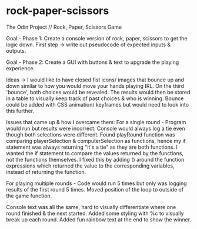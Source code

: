 # rock-paper-scissors
The Odin Project // Rock, Paper, Scissors Game

Goal - Phase 1:
  Create a console version of rock, paper, scissors to get the logic down. 
  First step -> write out pseudocode of expected inputs & outputs.
  
Goal - Phase 2: 
  Create a GUI with buttons & text to upgrade the playing experience. 
  
  Ideas -> I would like to have closed fist icons/ images that bounce up and down similar to how you would move your hands playing IRL.
  On the third 'bounce', both choices would be revealed. The results would then be stored in a table to visually keep track of past choices 
  & who is winning. Bounce could be added with CSS animation/ keyframes but would need to look into this further. 


Issues that came up & how I overcame them:
  For a single round - 
  Program would run but results were incorrect. Console would always log a tie even though both selections were different. Found playRound function was comparing playerSelection &
  computerSelection as functions, hence my if statement was always returning "it's a tie" as they are both functions. I wanted the if statement to compare the values returned by the functions, not the functions themselves. 
  I fixed this by adding () around the function expressions which returned the value to the corresponding variables, instead of returning the function. 

  For playing multiple rounds - 
  Code would run 5 times but only was logging results of the first round 5 times. Moved position of the loop 
  to outside of the game function.

  Console text was all the same, hard to visually differentiate where one round finished & the next started. 
  Added some styling with %c to visually break up each round. Added fun rainbow text at the end to show the winner. 